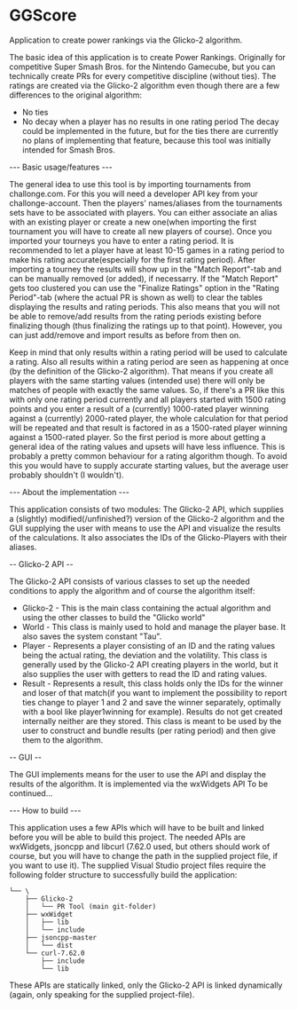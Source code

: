 # GGScore
Application to create power rankings via the Glicko-2 algorithm.

The basic idea of this application is to create Power Rankings.
Originally for competitive Super Smash Bros. for the Nintendo Gamecube, but you can technically create PRs for every competitive discipline (without ties).
The ratings are created via the Glicko-2 algorithm even though there are a few differences to the original algorithm:
  - No ties
  - No decay when a player has no results in one rating period
The decay could be implemented in the future, but for the ties there are currently no plans of implementing that feature,
because this tool was initially intended for Smash Bros.

--- Basic usage/features ---

The general idea to use this tool is by importing tournaments from challonge.com. For this you will need a developer API key from your challonge-account.
Then the players' names/aliases from the tournaments sets have to be associated with players. You can either associate an alias with an existing player or create a new one(when importing the first tournament you will have to create all new players of course).
Once you imported your tourneys you have to enter a rating period. It is recommended to let a player have at least 10-15 games in a rating period to make his rating accurate(especially for the first rating period).
After importing a tourney the results will show up in the "Match Report"-tab and can be manually removed (or added), if necessarry. 
If the "Match Report" gets too clustered you can use the "Finalize Ratings" option in the "Rating Period"-tab (where the actual PR is shown as well) to clear the tables displaying the results and rating periods. This also means that you will not be able to remove/add results from the rating periods existing before finalizing though (thus finalizing the ratings up to that point). However, you can just add/remove and import results as before from then on.

Keep in mind that only results within a rating period will be used to calculate a rating.
 Also all results within a rating period are seen as happening at once (by the definition of the Glicko-2 algorithm). That means if you create all players with the same starting values (intended use) there will only be matches of people with exactly the same values. So, if there's a PR like this with only one rating period currently and all players started with 1500 rating points and you enter a result of a (currently) 1000-rated player winning against a (currently) 2000-rated player, the whole calculation for that period will be repeated and that result is factored in as a 1500-rated player winning against a 1500-rated player. 
 So the first period is more about getting a general idea of the rating values and upsets will have less influence. 
 This is probably a pretty common behaviour for a rating algorithm though. To avoid this you would have to supply accurate starting values, but the average user probably shouldn't (I wouldn't).
 
 
--- About the implementation ---
 
 This application consists of two modules: The Glicko-2 API, which supplies a (slightly) modified(/unfinished?) version of the Glicko-2 algorithm and the GUI supplying the user with means to use the API and visualize the results of the calculations. It also associates the IDs of the Glicko-Players with their aliases.
 
 -- Glicko-2 API --
 
 The Glicko-2 API consists of various classes to set up the needed conditions to apply the algorithm and of course the algorithm itself:
 
 - Glicko-2 -
This is the main class containing the actual algorithm and using the other classes to build the "Glicko world"
 - World -
 This class is mainly used to hold and manage the player base. It also saves the system constant "Tau".
 - Player -
 Represents a player consisting of an ID and the rating values being the actual rating, the deviation and the volatility.
 This class is generally used by the Glicko-2 API creating players in the world, but it also supplies the user with getters to read the ID and rating values.
 - Result -
 Represents a result, this class holds only the IDs for the winner and loser of that match(if you want to implement the possibility to report ties change to player 1 and 2 and save the winner separately, optimally with a bool like player1winning for example).
 Results do not get created internally neither are they stored. This class is meant to be used by the user to construct and bundle results (per rating period) and then give them to the algorithm.
 
 -- GUI --
 
 The GUI implements means for the user to use the API and display the results of the algorithm.
 It is implemented via the wxWidgets API
 To be continued...
 
 
 --- How to build ---
 
 This application uses a few APIs which will have to be built and linked before you will be able to build this project.
 The needed APIs are wxWidgets, jsoncpp and libcurl (7.62.0 used, but others should work of course, but you will have to change the path in the supplied project file, if you want to use it).
 The supplied Visual Studio project files require the following folder structure to successfully build the application:
 
 ```
 └── \
     ├── Glicko-2
     │   └── PR Tool (main git-folder)
     ├── wxWidget
     │   ├── lib
     │   └── include
     ├── jsoncpp-master
     │   └── dist
     └── curl-7.62.0
         ├── include
         └── lib
```
 These APIs are statically linked, only the Glicko-2 API is linked dynamically (again, only speaking for the supplied project-file).
